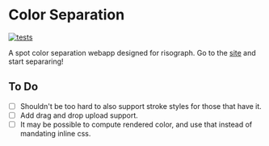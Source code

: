 Color Separation
================

[![tests](https://github.com/hafaio/color-separation/actions/workflows/node.js.yml/badge.svg)](https://github.com/hafaio/color-separation/actions/workflows/node.js.yml)

A spot color separation webapp designed for risograph. Go to the
[site](https://hafaio.github.io/color-separation) and start separaring!

To Do
-----

- [ ] Shouldn't be too hard to also support stroke styles for those that have it.
- [ ] Add drag and drop upload support.
- [ ] It may be possible to compute rendered color, and use that instead of mandating inline css.
